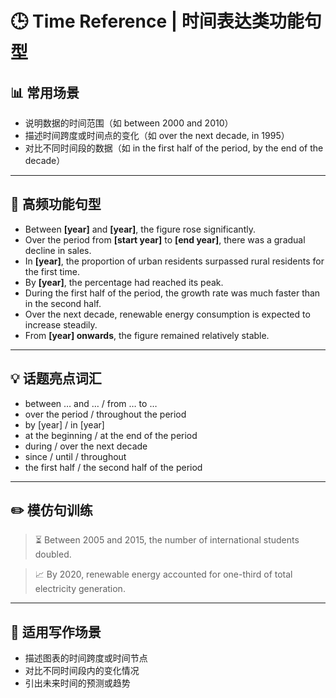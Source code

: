# 🕒 Time Reference | 时间表达类功能句型

## 📊 常用场景

- 说明数据的时间范围（如 between 2000 and 2010）
- 描述时间跨度或时间点的变化（如 over the next decade, in 1995）
- 对比不同时间段的数据（如 in the first half of the period, by the end of the decade）

---

## 🔁 高频功能句型

- Between **[year]** and **[year]**, the figure rose significantly.
- Over the period from **[start year]** to **[end year]**, there was a gradual decline in sales.
- In **[year]**, the proportion of urban residents surpassed rural residents for the first time.
- By **[year]**, the percentage had reached its peak.
- During the first half of the period, the growth rate was much faster than in the second half.
- Over the next decade, renewable energy consumption is expected to increase steadily.
- From **[year] onwards**, the figure remained relatively stable.

---

## 💡 话题亮点词汇

- between … and … / from … to …
- over the period / throughout the period
- by [year] / in [year]
- at the beginning / at the end of the period
- during / over the next decade
- since / until / throughout
- the first half / the second half of the period

---

## ✏️ 模仿句训练

> ⏳ Between 2005 and 2015, the number of international students doubled.  

> 📈 By 2020, renewable energy accounted for one-third of total electricity generation.

---

## 🧭 适用写作场景

- 描述图表的时间跨度或时间节点
- 对比不同时间段内的变化情况
- 引出未来时间的预测或趋势
